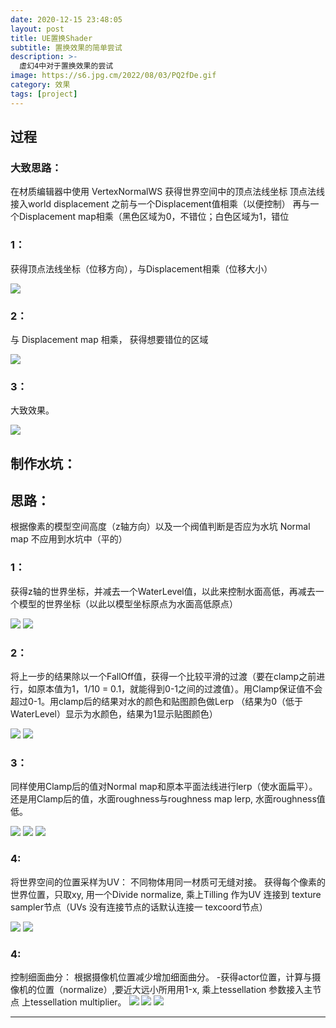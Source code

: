 ```yaml
---
date: 2020-12-15 23:48:05
layout: post
title: UE置换Shader
subtitle: 置换效果的简单尝试
description: >-
  虚幻4中对于置换效果的尝试
image: https://s6.jpg.cm/2022/08/03/PQ2fDe.gif
category: 效果
tags: [project]
---
```


## 过程

### 大致思路：

在材质编辑器中使用 VertexNormalWS 获得世界空间中的顶点法线坐标
顶点法线接入world displacement 之前与一个Displacement值相乘（以便控制）
再与一个Displacement map相乘（黑色区域为0，不错位；白色区域为1，错位

### 1：

获得顶点法线坐标（位移方向），与Displacement相乘（位移大小）

![](/assets/img/2-UE-DISPLACEMENT/1.png)

### 2：

与 Displacement map 相乘， 获得想要错位的区域

![](/assets/img/2-UE-DISPLACEMENT/2.png)


### 3：

大致效果。

![](/assets/img/2-UE-DISPLACEMENT/3.png)


## 制作水坑：

## 思路：

根据像素的模型空间高度（z轴方向）以及一个阀值判断是否应为水坑
Normal map 不应用到水坑中（平的）

### 1：

获得z轴的世界坐标，并减去一个WaterLevel值，以此来控制水面高低，再减去一个模型的世界坐标（以此以模型坐标原点为水面高低原点）

![](/assets/img/2-UE-DISPLACEMENT/4.png)
![](/assets/img/2-UE-DISPLACEMENT/5.png)

### 2：

将上一步的结果除以一个FallOff值，获得一个比较平滑的过渡（要在clamp之前进行，如原本值为1，1/10 = 0.1，就能得到0-1之间的过渡值）。用Clamp保证值不会超过0-1。用clamp后的结果对水的颜色和贴图颜色做Lerp
（结果为0（低于WaterLevel）显示为水颜色，结果为1显示贴图颜色）

![](/assets/img/2-UE-DISPLACEMENT/6.png)
![](/assets/img/2-UE-DISPLACEMENT/7.png)

### 3：

同样使用Clamp后的值对Normal map和原本平面法线进行lerp（使水面扁平）。
还是用Clamp后的值，水面roughness与roughness map lerp, 水面roughness值低。

![](/assets/img/2-UE-DISPLACEMENT/8.png)
![](/assets/img/2-UE-DISPLACEMENT/9.png)
![](/assets/img/2-UE-DISPLACEMENT/10.png)

### 4:

将世界空间的位置采样为UV：
不同物体用同一材质可无缝对接。
获得每个像素的世界位置，只取xy, 用一个Divide normalize, 乘上Tilling 作为UV 连接到 texture sampler节点（UVs 没有连接节点的话默认连接一
texcoord节点）

![](/assets/img/2-UE-DISPLACEMENT/11.png)
![](/assets/img/2-UE-DISPLACEMENT/12.png)

### 4:

控制细面曲分：
根据摄像机位置减少增加细面曲分。
-获得actor位置，计算与摄像机的位置（normalize）,要近大远小所用用1-x, 乘上tessellation 参数接入主节点 上tessellation multiplier。
![](/assets/img/2-UE-DISPLACEMENT/13.png)
![](/assets/img/2-UE-DISPLACEMENT/14.png)
![](/assets/img/2-UE-DISPLACEMENT/15.png)

---
